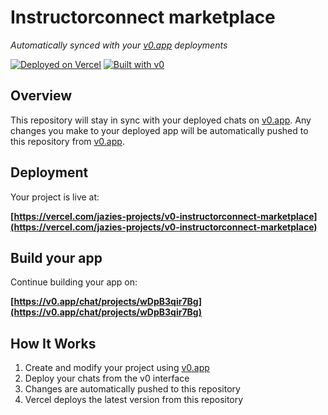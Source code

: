 # Instructorconnect marketplace

*Automatically synced with your [v0.app](https://v0.app) deployments*

[![Deployed on Vercel](https://img.shields.io/badge/Deployed%20on-Vercel-black?style=for-the-badge&logo=vercel)](https://vercel.com/jazies-projects/v0-instructorconnect-marketplace)
[![Built with v0](https://img.shields.io/badge/Built%20with-v0.app-black?style=for-the-badge)](https://v0.app/chat/projects/wDpB3qir7Bg)

## Overview

This repository will stay in sync with your deployed chats on [v0.app](https://v0.app).
Any changes you make to your deployed app will be automatically pushed to this repository from [v0.app](https://v0.app).

## Deployment

Your project is live at:

**[https://vercel.com/jazies-projects/v0-instructorconnect-marketplace](https://vercel.com/jazies-projects/v0-instructorconnect-marketplace)**

## Build your app

Continue building your app on:

**[https://v0.app/chat/projects/wDpB3qir7Bg](https://v0.app/chat/projects/wDpB3qir7Bg)**

## How It Works

1. Create and modify your project using [v0.app](https://v0.app)
2. Deploy your chats from the v0 interface
3. Changes are automatically pushed to this repository
4. Vercel deploys the latest version from this repository